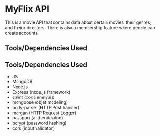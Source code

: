 <!DOCTYPE html>
<html lang="en">
<head>
    <meta charset="UTF-8">
    <meta http-equiv="X-UA-Compatible" content="IE=edge">
    <meta name="viewport" content="width=device-width, initial-scale=1.0">
    <link rel="stylsheet" href="css/styles.css">
 
</head>
<body>

# MyFlix API


This is a movie API that contains data about certain movies, their genres, and theior directors.  There is also a membership feature where people can create accounts.  


## Tools/Dependencies Used
## Tools/Dependencies Used
- JS
- MongoDB
- Node.js
- Express (node.js framework)
- eslint (code analysis)
- mongoose (objet modeling)
- body-parser (HTTP Post handler)
- morgan (HTTP Request Logger)
- passport (authentication)
- bcrypt (password hashing)
- cors (input validaton)

</body>
</html>